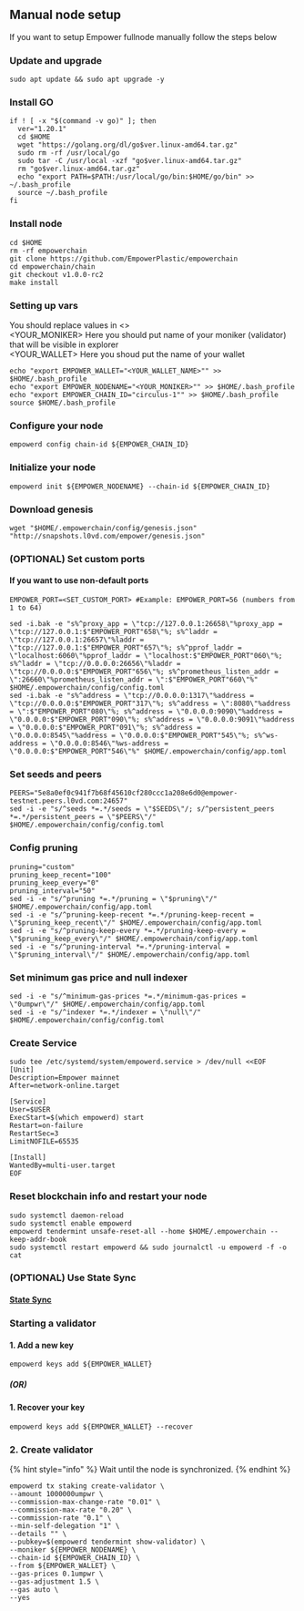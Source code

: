 ## Manual node setup
If you want to setup Empower fullnode manually follow the steps below

### Update and upgrade
```
sudo apt update && sudo apt upgrade -y
```

### Install GO
```
if ! [ -x "$(command -v go)" ]; then
  ver="1.20.1"
  cd $HOME
  wget "https://golang.org/dl/go$ver.linux-amd64.tar.gz"
  sudo rm -rf /usr/local/go
  sudo tar -C /usr/local -xzf "go$ver.linux-amd64.tar.gz"
  rm "go$ver.linux-amd64.tar.gz"
  echo "export PATH=$PATH:/usr/local/go/bin:$HOME/go/bin" >> ~/.bash_profile
  source ~/.bash_profile
fi
```

### Install node
```
cd $HOME
rm -rf empowerchain
git clone https://github.com/EmpowerPlastic/empowerchain
cd empowerchain/chain
git checkout v1.0.0-rc2
make install
```


### Setting up vars
You should replace values in <> <br />
<YOUR_MONIKER> Here you should put name of your moniker (validator) that will be visible in explorer <br />
<YOUR_WALLET> Here you shoud put the name of your wallet

```
echo "export EMPOWER_WALLET="<YOUR_WALLET_NAME>"" >> $HOME/.bash_profile
echo "export EMPOWER_NODENAME="<YOUR_MONIKER>"" >> $HOME/.bash_profile
echo "export EMPOWER_CHAIN_ID="circulus-1"" >> $HOME/.bash_profile
source $HOME/.bash_profile
```


### Configure your node
```
empowerd config chain-id ${EMPOWER_CHAIN_ID}
```

### Initialize your node
```
empowerd init ${EMPOWER_NODENAME} --chain-id ${EMPOWER_CHAIN_ID}
```

### Download genesis
```
wget "$HOME/.empowerchain/config/genesis.json" "http://snapshots.l0vd.com/empower/genesis.json" 
```

### (OPTIONAL) Set custom ports

#### If you want to use non-default ports
```
EMPOWER_PORT=<SET_CUSTOM_PORT> #Example: EMPOWER_PORT=56 (numbers from 1 to 64)
```
```
sed -i.bak -e "s%^proxy_app = \"tcp://127.0.0.1:26658\"%proxy_app = \"tcp://127.0.0.1:$"EMPOWER_PORT"658\"%; s%^laddr = \"tcp://127.0.0.1:26657\"%laddr = \"tcp://127.0.0.1:$"EMPOWER_PORT"657\"%; s%^pprof_laddr = \"localhost:6060\"%pprof_laddr = \"localhost:$"EMPOWER_PORT"060\"%; s%^laddr = \"tcp://0.0.0.0:26656\"%laddr = \"tcp://0.0.0.0:$"EMPOWER_PORT"656\"%; s%^prometheus_listen_addr = \":26660\"%prometheus_listen_addr = \":$"EMPOWER_PORT"660\"%" $HOME/.empowerchain/config/config.toml
sed -i.bak -e "s%^address = \"tcp://0.0.0.0:1317\"%address = \"tcp://0.0.0.0:$"EMPOWER_PORT"317\"%; s%^address = \":8080\"%address = \":$"EMPOWER_PORT"080\"%; s%^address = \"0.0.0.0:9090\"%address = \"0.0.0.0:$"EMPOWER_PORT"090\"%; s%^address = \"0.0.0.0:9091\"%address = \"0.0.0.0:$"EMPOWER_PORT"091\"%; s%^address = \"0.0.0.0:8545\"%address = \"0.0.0.0:$"EMPOWER_PORT"545\"%; s%^ws-address = \"0.0.0.0:8546\"%ws-address = \"0.0.0.0:$"EMPOWER_PORT"546\"%" $HOME/.empowerchain/config/app.toml
```


### Set seeds and peers
```
PEERS="5e8a0ef0c941f7b68f45610cf280ccc1a208e6d0@empower-testnet.peers.l0vd.com:24657"
sed -i -e "s/^seeds *=.*/seeds = \"$SEEDS\"/; s/^persistent_peers *=.*/persistent_peers = \"$PEERS\"/" $HOME/.empowerchain/config/config.toml
```

### Config pruning
```
pruning="custom"
pruning_keep_recent="100"
pruning_keep_every="0"
pruning_interval="50"
sed -i -e "s/^pruning *=.*/pruning = \"$pruning\"/" $HOME/.empowerchain/config/app.toml
sed -i -e "s/^pruning-keep-recent *=.*/pruning-keep-recent = \"$pruning_keep_recent\"/" $HOME/.empowerchain/config/app.toml
sed -i -e "s/^pruning-keep-every *=.*/pruning-keep-every = \"$pruning_keep_every\"/" $HOME/.empowerchain/config/app.toml
sed -i -e "s/^pruning-interval *=.*/pruning-interval = \"$pruning_interval\"/" $HOME/.empowerchain/config/app.toml
```

### Set minimum gas price and null indexer
```
sed -i -e "s/^minimum-gas-prices *=.*/minimum-gas-prices = \"0umpwr\"/" $HOME/.empowerchain/config/app.toml
sed -i -e "s/^indexer *=.*/indexer = \"null\"/" $HOME/.empowerchain/config/config.toml
```

### Create Service
```
sudo tee /etc/systemd/system/empowerd.service > /dev/null <<EOF
[Unit]
Description=Empower mainnet
After=network-online.target

[Service]
User=$USER
ExecStart=$(which empowerd) start
Restart=on-failure
RestartSec=3
LimitNOFILE=65535

[Install]
WantedBy=multi-user.target
EOF
```

### Reset blockchain info and restart your node
```
sudo systemctl daemon-reload
sudo systemctl enable empowerd
empowerd tendermint unsafe-reset-all --home $HOME/.empowerchain --keep-addr-book
sudo systemctl restart empowerd && sudo journalctl -u empowerd -f -o cat
```

### (OPTIONAL) Use State Sync

#### [State Sync]()


### Starting a validator

#### 1. Add a new key
```
empowerd keys add ${EMPOWER_WALLET}
```
##### (OR)

#### 1. Recover your key
```
empowerd keys add ${EMPOWER_WALLET} --recover
```



### 2. Create validator

{% hint style="info" %}
Wait until the node is synchronized.
{% endhint %}

```
empowerd tx staking create-validator \
--amount 1000000umpwr \
--commission-max-change-rate "0.01" \
--commission-max-rate "0.20" \
--commission-rate "0.1" \
--min-self-delegation "1" \
--details "" \
--pubkey=$(empowerd tendermint show-validator) \
--moniker ${EMPOWER_NODENAME} \
--chain-id ${EMPOWER_CHAIN_ID} \
--from ${EMPOWER_WALLET} \
--gas-prices 0.1umpwr \
--gas-adjustment 1.5 \
--gas auto \
--yes
```

